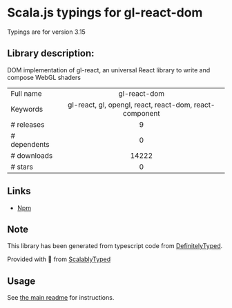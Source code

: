 
# Scala.js typings for gl-react-dom

Typings are for version 3.15

## Library description:
DOM implementation of gl-react, an universal React library to write and compose WebGL shaders

|                    |                 |
| ------------------ | :-------------: |
| Full name          | gl-react-dom |
| Keywords           | gl-react, gl, opengl, react, react-dom, react-component |
| # releases         | 9 |
| # dependents       | 0 |
| # downloads        | 14222 |
| # stars            | 0 |

## Links
- [Npm](https://www.npmjs.com/package/gl-react-dom)
    


## Note
This library has been generated from typescript code from [DefinitelyTyped](https://definitelytyped.org).

Provided with :purple_heart: from [ScalablyTyped](https://github.com/oyvindberg/ScalablyTyped)

## Usage
See [the main readme](../../readme.md) for instructions.


